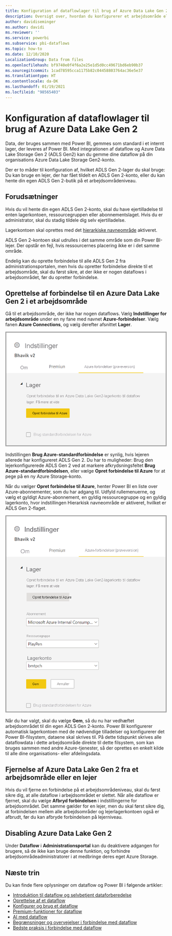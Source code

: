 ```yaml
---
title: Konfiguration af dataflowlager til brug af Azure Data Lake Gen 2
description: Oversigt over, hvordan du konfigurerer et arbejdsområde eller en lejer med Azure Data Lake Gen 2-lager
author: davidiseminger
ms.author: davidi
ms.reviewer: ''
ms.service: powerbi
ms.subservice: pbi-dataflows
ms.topic: how-to
ms.date: 12/10/2020
LocalizationGroup: Data from files
ms.openlocfilehash: bf9740e0f4f6a2e25e1d5d0cc49671bd6eb90b37
ms.sourcegitcommit: 1cad78595cca1175b82c04458803764ac36e5e37
ms.translationtype: HT
ms.contentlocale: da-DK
ms.lasthandoff: 01/19/2021
ms.locfileid: "98565403"
---
```

# <a name="configuring-dataflow-storage-to-use-azure-data-lake-gen-2"></a>Konfiguration af dataflowlager til brug af Azure Data Lake Gen 2 

Data, der bruges sammen med Power BI, gemmes som standard i et internt lager, der leveres af Power BI. Med integrationen af dataflow og Azure Data Lake Storage Gen 2 (ADLS Gen2) kan du gemme dine dataflow på din organisations Azure Data Lake Storage Gen2-konto.

Der er to måder til konfiguration af, hvilket ADLS Gen 2-lager du skal bruge: Du kan bruge en lejer, der har fået tildelt en ADLS Gen 2-konto, eller du kan hente din egen ADLS Gen 2-butik på et arbejdsområdeniveau. 

## <a name="pre-requisites"></a>Forudsætninger

Hvis du vil hente din egen ADLS Gen 2-konto, skal du have ejertilladelse til enten lagerkontoen, ressourcegruppen eller abonnementslaget. Hvis du er administrator, skal du stadig tildele dig selv ejertilladelse. 

Lagerkontoen skal oprettes med det [hierarkiske navneområde](/azure/storage/blobs/create-data-lake-storage-account) aktiveret. 

ADLS Gen 2-kontoen skal udrulles i det samme område som din Power BI-lejer. Der opstår en fejl, hvis ressourcernes placering ikke er i det samme område.

Endelig kan du oprette forbindelse til alle ADLS Gen 2 fra administrationsportalen, men hvis du opretter forbindelse direkte til et arbejdsområde, skal du først sikre, at der ikke er nogen dataflows i arbejdsområdet, før du opretter forbindelse.

## <a name="connecting-to-an-azure-data-lake-gen-2-at-a-workspace"></a>Oprettelse af forbindelse til en Azure Data Lake Gen 2 i et arbejdsområde
Gå til et arbejdsområde, der ikke har nogen dataflows. Vælg **Indstillinger for arbejdsområde** under en ny fane med navnet **Azure-forbindelser**. Vælg fanen **Azure Connections**, og vælg derefter afsnittet **Lager**.


![Opret forbindelse til Azure](media/dataflows-azure-data-lake-storage-integration/connect-to-azure.png)
 
Indstillingen **Brug Azure-standardforbindelse** er synlig, hvis lejeren allerede har konfigureret ADLS Gen 2. Du har to muligheder: Brug den lejerkonfigurerede ADLS Gen 2 ved at markere afkrydsningsfeltet **Brug Azure-standardforbindelsen**, eller vælge **Opret forbindelse til Azure** for at pege på en ny Azure Storage-konto. 

Når du vælger **Opret forbindelse til Azure**, henter Power BI en liste over Azure-abonnementer, som du har adgang til. Udfyld rullemenuerne, og vælg et gyldigt Azure-abonnement, en gyldig ressourcegruppe og en gyldig lagerkonto, hvor indstillingen Hierarkisk navneområde er aktiveret, hvilket er ADLS Gen 2-flaget.

![abonnementsdetaljer](media/dataflows-azure-data-lake-storage-integration/subscription-details-enter.png)
 
Når du har valgt, skal du vælge **Gem**, så du nu har vedhæftet arbejdsområdet til din egen ADLS Gen 2-konto. Power BI konfigurerer automatisk lagerkontoen med de nødvendige tilladelser og konfigurerer det Power BI-filsystem, dataene skal skrives til. På dette tidspunkt skrives alle dataflowdata i dette arbejdsområde direkte til dette filsystem, som kan bruges sammen med andre Azure-tjenester, så der oprettes en enkelt kilde til alle dine organisations- eller afdelingsdata.

## <a name="detaching-azure-data-lake-gen-2-from-a-workspace-or-tenant"></a>Fjernelse af Azure Data Lake Gen 2 fra et arbejdsområde eller en lejer

Hvis du vil fjerne en forbindelse på et arbejdsområdeniveau, skal du først sikre dig, at alle dataflow i arbejdsområdet er slettet. Når alle dataflow er fjernet, skal du vælge **Afbryd forbindelsen** i indstillingerne for arbejdsområdet. Det samme gælder for en lejer, men du skal først sikre dig, at forbindelsen mellem alle arbejdsområder og lejerlagerkontoen også er afbrudt, før du kan afbryde forbindelsen på lejerniveau.

## <a name="disabling-azure-data-lake-gen-2"></a>Disabling Azure Data Lake Gen 2

Under **Dataflow** i **Administrationsportal** kan du deaktivere adgangen for brugere, så de ikke kan bruge denne funktion, og forhindre arbejdsområdeadministratorer i at medbringe deres eget Azure Storage.

## <a name="next-steps"></a>Næste trin
Du kan finde flere oplysninger om dataflow og Power BI i følgende artikler:

* [Introduktion til dataflow og selvbetjent dataforberedelse](dataflows-introduction-self-service.md)
* [Oprettelse af et dataflow](dataflows-create.md)
* [Konfigurer og brug et dataflow](dataflows-configure-consume.md)
* [Premium-funktioner for dataflow](dataflows-premium-features.md)
* [AI med dataflow](dataflows-machine-learning-integration.md)
* [Begrænsninger og overvejelser i forbindelse med dataflow](dataflows-features-limitations.md)
* [Bedste praksis i forbindelse med dataflow](dataflows-best-practices.md)